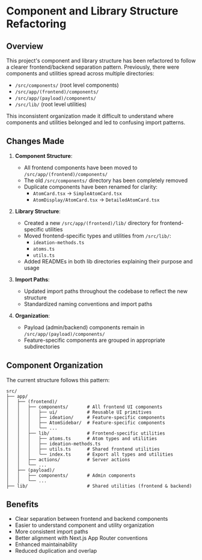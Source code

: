 # Component and Library Structure Refactoring

## Overview

This project's component and library structure has been refactored to follow a clearer frontend/backend separation pattern. Previously, there were components and utilities spread across multiple directories:

- `/src/components/` (root level components)
- `/src/app/(frontend)/components/`
- `/src/app/(payload)/components/`
- `/src/lib/` (root level utilities)

This inconsistent organization made it difficult to understand where components and utilities belonged and led to confusing import patterns.

## Changes Made

1. **Component Structure**:

   - All frontend components have been moved to `/src/app/(frontend)/components/`
   - The old `/src/components/` directory has been completely removed
   - Duplicate components have been renamed for clarity:
     - `AtomCard.tsx` → `SimpleAtomCard.tsx`
     - `AtomDisplay/AtomCard.tsx` → `DetailedAtomCard.tsx`

2. **Library Structure**:

   - Created a new `/src/app/(frontend)/lib/` directory for frontend-specific utilities
   - Moved frontend-specific types and utilities from `/src/lib/`:
     - `ideation-methods.ts`
     - `atoms.ts`
     - `utils.ts`
   - Added READMEs in both lib directories explaining their purpose and usage

3. **Import Paths**:

   - Updated import paths throughout the codebase to reflect the new structure
   - Standardized naming conventions and import paths

4. **Organization**:
   - Payload (admin/backend) components remain in `/src/app/(payload)/components/`
   - Feature-specific components are grouped in appropriate subdirectories

## Component Organization

The current structure follows this pattern:

```
src/
├── app/
│   ├── (frontend)/
│   │   ├── components/       # All frontend UI components
│   │   │   ├── ui/           # Reusable UI primitives
│   │   │   ├── ideation/     # Feature-specific components
│   │   │   ├── AtomSidebar/  # Feature-specific components
│   │   │   └── ...
│   │   ├── lib/              # Frontend-specific utilities
│   │   │   ├── atoms.ts      # Atom types and utilities
│   │   │   ├── ideation-methods.ts
│   │   │   ├── utils.ts      # Shared frontend utilities
│   │   │   └── index.ts      # Export all types and utilities
│   │   ├── actions/          # Server actions
│   │   └── ...
│   ├── (payload)/
│   │   ├── components/       # Admin components
│   │   └── ...
├── lib/                      # Shared utilities (frontend & backend)
```

## Benefits

- Clear separation between frontend and backend components
- Easier to understand component and utility organization
- More consistent import paths
- Better alignment with Next.js App Router conventions
- Enhanced maintainability
- Reduced duplication and overlap
